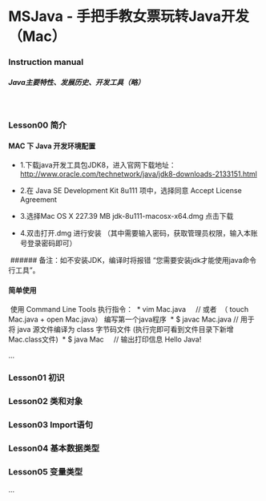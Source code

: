 # MSJava - 手把手教女票玩转Java开发（Mac）
### Instruction manual
##### Java主要特性、发展历史、开发工具（略）  

  
### Lesson00 简介
#### MAC 下 Java 开发环境配置
  * 1.下载java开发工具包JDK8，进入官网下载地址：http://www.oracle.com/technetwork/java/jdk8-downloads-2133151.html
  
  * 2.在 Java SE Development Kit 8u111 项中，选择同意 Accept License Agreement
  
  * 3.选择Mac OS X	227.39 MB  	jdk-8u111-macosx-x64.dmg 点击下载
  
  * 4.双击打开.dmg 进行安装 （其中需要输入密码，获取管理员权限，输入本账号登录密码即可）
  
  ###### 备注：如不安装JDK，编译时将报错 “您需要安装jdk才能使用java命令行工具”。
  
#### 简单使用
  使用 Command Line Tools 执行指令：
  * vim Mac.java      // 或者  （ touch Mac.java  +  open Mac.java） 编写第一个java程序
  * $ javac Mac.java  // 用于将 java 源文件编译为 class 字节码文件  (执行完即可看到文件目录下新增 Mac.class文件) 
  * $ java Mac        // 输出打印信息 Hello Java!
  
...
  
  
### Lesson01 初识
### Lesson02 类和对象
### Lesson03 Import语句
### Lesson04 基本数据类型
### Lesson05 变量类型
...
